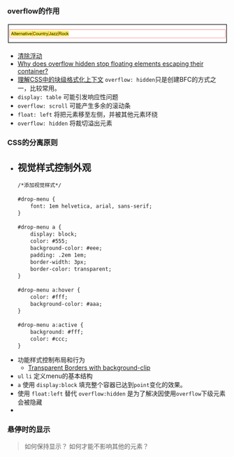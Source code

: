 ### overflow的作用
![overflow对float元素的影响](./doc/overflowhidden.png)
- [清除浮动](http://nicolasgallagher.com/micro-clearfix-hack/)
- [Why does overflow hidden stop floating elements escaping their container?](https://stackoverflow.com/questions/9193214/why-does-overflow-hidden-stop-floating-elements-escaping-their-container)
- [理解CSS中的块级格式化上下文](http://web.jobbole.com/83149/)
`overflow: hidden`只是创建BFC的方式之一，比较常用。
- `display: table` 可能引发响应性问题
- `overflow: scroll` 可能产生多余的滚动条
- `float: left` 将把元素移至左侧，并被其他元素环绕
- `overflow: hidden` 将裁切溢出元素

### CSS的分离原则
- 视觉样式控制外观
	- 
	```
	/*添加视觉样式*/
	
	#drop-menu {
	    font: 1em helvetica, arial, sans-serif;
	}
	
	#drop-menu a {
	    display: block;
	    color: #555;
	    background-color: #eee;
	    padding: .2em 1em;
	    border-width: 3px;
	    border-color: transparent;
	}
	
	#drop-menu a:hover {
	    color: #fff;
	    background-color: #aaa;
	}
	
	#drop-menu a:active {
	    background: #fff;
	    color: #ccc;
	}
	```
- 功能样式控制布局和行为
	- [Transparent Borders with background-clip](https://css-tricks.com/transparent-borders-with-background-clip/)
- `ul` `li` 定义menu的基本结构
- `a` 使用 `display:block` 填充整个容器已达到`point`变化的效果。
- 使用 `float:left` 替代 `overflow:hidden` 是为了解决因使用`overflow`下级元素会被隐藏
- 

### 悬停时的显示
> 如何保持显示？
	如何才能不影响其他的元素？

